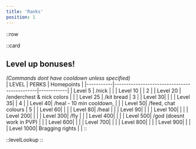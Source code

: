 ```yaml
---
title: 'Ranks'
position: 1
---
```

::row

::card
## Level up bonuses!
_(Commands dont have cooldown unless specified)_
<br>
| LEVEL     | PERKS                                       | Homepoints |
|-----------|---------------------------------------------|------------|
| Level 5   | /nick                                       |            |
| Level 10  |                                             | 2          |
| Level 20  | /enderchest & nick colors                   |            |
| Level 25  | /kit bread                                  | 3          |
| Level   30|                                             |            |
| Level   35|                                             | 4          |
| Level   40| /heal - 10 min cooldown,                    |            |
| Level   50| /feed, chat colours                         | 5          |
| Level   60|                                             |            |
| Level   80| /heal                                       |            |
| Level   90|                                             |            |
| Level  100|                                             |            |
| Level  200|                                             |            |
| Level  300| /fly                                        |            |
| Level  400|                                             |            |
| Level  500| /god (doesnt work in PVP)                   |            |
| Level  600|                                             |            |
| Level  700|                                             |            |
| Level  800|                                             |            |
| Level  900|                                             |            |
| Level 1000|  Bragging rights                            |            |
::

::levelLookup
::